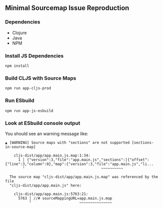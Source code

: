 ## Minimal Sourcemap Issue Reproduction

### Dependencies
* Clojure
* Java
* NPM

### Install JS Dependencies
```
npm install
```

### Build CLJS with Source Maps
```
npm run app-cljs-prod
```

### Run ESbuild
```
npm run app-js-esbuild
```

### Look at ESbuild console output

You should see an warning message like:
```
▲ [WARNING] Source maps with "sections" are not supported [sections-in-source-map]

    cljs-dist/app/app.main.js.map:1:34:
      1 │ {"version":3,"file":"app.main.js","sections":[{"offset":{"line":3,"column":0},"map":{"version":3,"file":"app.main.js","li...
        ╵                                   ~~~~~~~~~~

  The source map "cljs-dist/app/app.main.js.map" was referenced by the file
  "cljs-dist/app/app.main.js" here:

    cljs-dist/app/app.main.js:5763:21:
      5763 │ //# sourceMappingURL=app.main.js.map
           ╵                      ~~~~~~~~~~~~~~~
```
